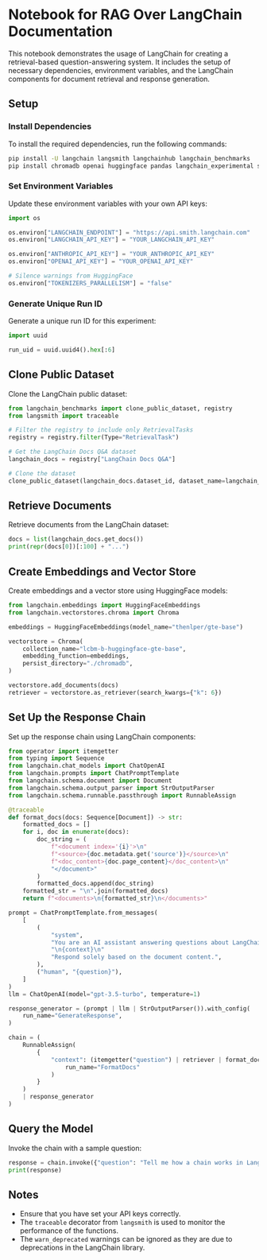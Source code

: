 # Notebook for RAG Over LangChain Documentation

This notebook demonstrates the usage of LangChain for creating a retrieval-based question-answering system. It includes the setup of necessary dependencies, environment variables, and the LangChain components for document retrieval and response generation.

## Setup

### Install Dependencies

To install the required dependencies, run the following commands:

```bash
pip install -U langchain langsmith langchainhub langchain_benchmarks
pip install chromadb openai huggingface pandas langchain_experimental sentence_transformers pyarrow anthropic tiktoken
```

### Set Environment Variables

Update these environment variables with your own API keys:

```python
import os

os.environ["LANGCHAIN_ENDPOINT"] = "https://api.smith.langchain.com"
os.environ["LANGCHAIN_API_KEY"] = "YOUR_LANGCHAIN_API_KEY"

os.environ["ANTHROPIC_API_KEY"] = "YOUR_ANTHROPIC_API_KEY"
os.environ["OPENAI_API_KEY"] = "YOUR_OPENAI_API_KEY"

# Silence warnings from HuggingFace
os.environ["TOKENIZERS_PARALLELISM"] = "false"
```

### Generate Unique Run ID

Generate a unique run ID for this experiment:

```python
import uuid

run_uid = uuid.uuid4().hex[:6]
```

## Clone Public Dataset

Clone the LangChain public dataset:

```python
from langchain_benchmarks import clone_public_dataset, registry
from langsmith import traceable

# Filter the registry to include only RetrievalTasks
registry = registry.filter(Type="RetrievalTask")

# Get the LangChain Docs Q&A dataset
langchain_docs = registry["LangChain Docs Q&A"]

# Clone the dataset
clone_public_dataset(langchain_docs.dataset_id, dataset_name=langchain_docs.name)
```

## Retrieve Documents

Retrieve documents from the LangChain dataset:

```python
docs = list(langchain_docs.get_docs())
print(repr(docs[0])[:100] + "...")
```

## Create Embeddings and Vector Store

Create embeddings and a vector store using HuggingFace models:

```python
from langchain.embeddings import HuggingFaceEmbeddings
from langchain.vectorstores.chroma import Chroma

embeddings = HuggingFaceEmbeddings(model_name="thenlper/gte-base")

vectorstore = Chroma(
    collection_name="lcbm-b-huggingface-gte-base",
    embedding_function=embeddings,
    persist_directory="./chromadb",
)

vectorstore.add_documents(docs)
retriever = vectorstore.as_retriever(search_kwargs={"k": 6})
```

## Set Up the Response Chain

Set up the response chain using LangChain components:

```python
from operator import itemgetter
from typing import Sequence
from langchain.chat_models import ChatOpenAI
from langchain.prompts import ChatPromptTemplate
from langchain.schema.document import Document
from langchain.schema.output_parser import StrOutputParser
from langchain.schema.runnable.passthrough import RunnableAssign

@traceable
def format_docs(docs: Sequence[Document]) -> str:
    formatted_docs = []
    for i, doc in enumerate(docs):
        doc_string = (
            f"<document index='{i}'>\n"
            f"<source>{doc.metadata.get('source')}</source>\n"
            f"<doc_content>{doc.page_content}</doc_content>\n"
            "</document>"
        )
        formatted_docs.append(doc_string)
    formatted_str = "\n".join(formatted_docs)
    return f"<documents>\n{formatted_str}\n</documents>"

prompt = ChatPromptTemplate.from_messages(
    [
        (
            "system",
            "You are an AI assistant answering questions about LangChain."
            "\n{context}\n"
            "Respond solely based on the document content.",
        ),
        ("human", "{question}"),
    ]
)
llm = ChatOpenAI(model="gpt-3.5-turbo", temperature=1)

response_generator = (prompt | llm | StrOutputParser()).with_config(
    run_name="GenerateResponse",
)

chain = (
    RunnableAssign(
        {
            "context": (itemgetter("question") | retriever | format_docs).with_config(
                run_name="FormatDocs"
            )
        }
    )
    | response_generator
)
```

## Query the Model

Invoke the chain with a sample question:

```python
response = chain.invoke({"question": "Tell me how a chain works in LangChain. In 3 sentences."})
print(response)
```

## Notes

- Ensure that you have set your API keys correctly.
- The `traceable` decorator from `langsmith` is used to monitor the performance of the functions.
- The `warn_deprecated` warnings can be ignored as they are due to deprecations in the LangChain library.
